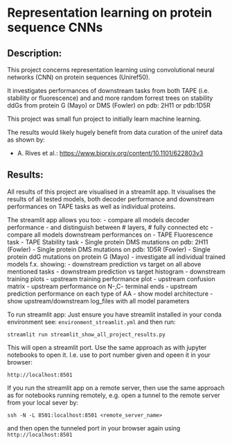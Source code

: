 # Representation learning on protein sequence CNNs

## Description: 
This project concerns representation learning using convolutional neural networks (CNN) on protein sequences (Uniref50).


It investigates performances of downstream tasks from both TAPE (i.e. stability or fluorescence) and and more random forrest trees on stability ddGs from protein G (Mayo) or DMS (Fowler) on pdb: 2H11 or pdb:1D5R

This project was small fun project to initially learn machine learning.

The results would likely hugely benefit from data curation of the uniref data as shown by:
- A. Rives et al.: https://www.biorxiv.org/content/10.1101/622803v3


## Results:
All results of this project are visualised in a streamlit app.
It visualises the results of all tested models, both decoder performance and downstream performances on TAPE tasks as well as individual proteins.

The streamlit app allows you too:
    - compare all models decoder performance
        - and distinguish between # layers, # fully connected etc
    - compare all models downstream performances on
        - TAPE Fluorescence task
        - TAPE Stability task
        - Single protein DMS mutations on pdb: 2H11 (Fowler)
        - Single protein DMS mutations on pdb: 1D5R (Fowler)
        - Single protein ddG mutations on protein G (Mayo)
    - investigate all individual trained models f.x. showing:
        - downstream prediction vs target on all above mentioned tasks
        - downstream prediction vs target histogram
        - downstream training plots
        - upstream training performance plot
        - upstream confusion matrix
        - upstream performance on N-,C- terminal ends
        - upstream prediction performance on each type of AA
        - show model architecture
        - show upstream/downstream log_files with all model parameters


To run streamlit app:
Just ensure you have streamlit installed in your conda environment see: `environment_streamlit.yml`
and then run:

```
streamlit run streamlit_show_all_project_results.py
```
This will open a streamlit port. Use the same approach as with jupyter notebooks to open it. I.e. use to port number given and opeen it in your browser: 
```
http://localhost:8501
```
If you run the streamlit app on a remote server, then use the same approach as for notebooks running remotely, e.g. open a tunnel to the remote      server from your local sever by:
```
ssh -N -L 8501:localhost:8501 <remote_server_name>
```
and then open the tunneled port in your browser again using `http://localhost:8501`

